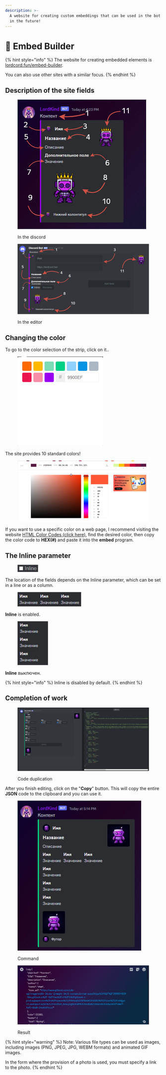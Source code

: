 ```yaml
---
description: >-
  A website for creating custom embeddings that can be used in the bot settings
  in the future!
---
```


# 📝 Embed Builder

{% hint style="info" %}
The website for creating embedded elements is [lordcord.fun/embed-builder](https://lordcord.fun/embed-builder).&#x20;

You can also use other sites with a similar focus.
{% endhint %}

## Description of the site fields

<figure><img src="../../.gitbook/assets/4-embeds-1.png" alt=""><figcaption><p>In the discord</p></figcaption></figure>

<figure><img src="../../.gitbook/assets/4-embeds-2.png" alt=""><figcaption><p>In the editor</p></figcaption></figure>

## Changing the color

To go to the color selection of the strip, click on it..

<figure><img src="../../.gitbook/assets/4-embeds-3.png" alt=""><figcaption></figcaption></figure>

The site provides 10 standard colors!

<figure><img src="../../.gitbook/assets/4-embeds-4.png" alt=""><figcaption></figcaption></figure>

If you want to use a specific color on a web page, I recommend visiting the  website [HTML Color Codes (click here)](https://htmlcolorcodes.com/), find the desired color, then copy the color code to **HEX(#)** and paste it into the **embed** program.

## The Inline parameter

<figure><img src="../../.gitbook/assets/4-embeds-5.png" alt=""><figcaption></figcaption></figure>

The location of the fields depends on the Inline parameter, which can be set in a line or as a column.

<figure><img src="../../.gitbook/assets/4-embeds-6.png" alt=""><figcaption></figcaption></figure>

**Inline** is enabled.

<figure><img src="../../.gitbook/assets/4-embeds-7.png" alt=""><figcaption></figcaption></figure>

**Inline** выключен.

{% hint style="info" %}
Inline is disabled by default.
{% endhint %}

## Completion of work

<figure><img src="../../.gitbook/assets/4-embeds-8.png" alt=""><figcaption><p>Code duplication</p></figcaption></figure>

After you finish editing, click on the "**Copy**" button. This will copy the entire **JSON** code to the clipboard and you can use it.

<figure><img src="../../.gitbook/assets/4-embeds-9.png" alt=""><figcaption><p>Command</p></figcaption></figure>

<figure><img src="../../.gitbook/assets/4-embeds-10.png" alt=""><figcaption><p>Result</p></figcaption></figure>

{% hint style="warning" %}
Note: Various file types can be used as images, including images (PNG, JPEG, JPG, WEBM formats) and animated GIF images.&#x20;

In the form where the provision of a photo is used, you must specify a link to the photo.
{% endhint %}

